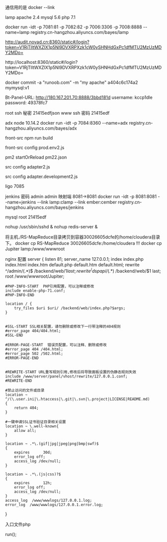 
通信用的是 docker --link

lamp   apache 2.4 mysql 5.6 php 7.1

docker run -idt -p 7081:81 -p 7082:82 -p 7006:3306 -p 7008:8888  --name=lamp registry.cn-hangzhou.aliyuncs.com/bayes/lamp 



http://audit.novad.cn:8360/static#/login?token=V1RjTlltWXZlX1p5Nl9DVXRPXzk1cW0ySHNHdGxPc1dfMTU2MzUzMDY2MDo=

http://localhost:8360/static#/login?token=V1RjTlltWXZlX1p5Nl9DVXRPXzk1cW0ySHNHdGxPc1dfMTU2MzUzMDY2MDo=


docker commit -a "runoob.com" -m "my apache" a404c6c174a2 mymysql:v1



Bt-Panel-URL: http://180.167.201.70:8888/3bbd181d
username: kccp1dle
password: 49378fc7

root ssh 秘密 21415edfjson
www  ssh 密码 21415edf

adx
node 10.14.2
docker run -idt -p 7084:8360 --name=adx registry.cn-hangzhou.aliyuncs.com/bayes/adx

front-src    npm run build

front-src config prod.env2.js

pm2 startOrReload pm22.json

src config adapter2.js 

src config adapter.development2.js 


ligo 
7085


jenkins 密码 admin  admin 映射端 8081->8081
docker run -idt -p 8081:8081 --name=jenkins --link lamp:clamp --link ember:cember registry.cn-hangzhou.aliyuncs.com/bayes/jenkins




mysql  root   21415edf







nohup /usr/sbin/sshd &
nohup redis-server &


将主机./RS-MapReduce目录拷贝到容器30026605dcfe的/home/cloudera目录下。
docker cp RS-MapReduce 30026605dcfe:/home/cloudera
!!!     docker cp Jupiter lamp:/www/wwwroot








nginx 配置
server
{
    listen 81;
    server_name 127.0.0.1;
    index index.php index.html index.htm default.php default.htm default.html;
    rewrite ^/admin/(.*)$     /backend/web/$1 last;
    rewrite ^/dspapi/(.*)$     /backend/web/$1 last;
    root /www/wwwroot/Jupiter;
    
    #PHP-INFO-START  PHP引用配置，可以注释或修改
    include enable-php-71.conf;
    #PHP-INFO-END
    
    location / {
    	try_files $uri $uri/ /backend/web/index.php?$args;
    }
    
    
    #SSL-START SSL相关配置，请勿删除或修改下一行带注释的404规则
    #error_page 404/404.html;
    #SSL-END
    
    #ERROR-PAGE-START  错误页配置，可以注释、删除或修改
    #error_page 404 /404.html;
    #error_page 502 /502.html;
    #ERROR-PAGE-END
   
    
    #REWRITE-START URL重写规则引用,修改后将导致面板设置的伪静态规则失效
    include /www/server/panel/vhost/rewrite/127.0.0.1.conf;
    #REWRITE-END
    
    #禁止访问的文件或目录
    location ~ ^/(\.user.ini|\.htaccess|\.git|\.svn|\.project|LICENSE|README.md)
    {
        return 404;
    }
    
    #一键申请SSL证书验证目录相关设置
    location ~ \.well-known{
        allow all;
    }
    
    location ~ .*\.(gif|jpg|jpeg|png|bmp|swf)$
    {
        expires      30d;
        error_log off;
        access_log /dev/null;
    }
    
    location ~ .*\.(js|css)?$
    {
        expires      12h;
        error_log off;
        access_log /dev/null; 
    }
    access_log  /www/wwwlogs/127.0.0.1.log;
    error_log  /www/wwwlogs/127.0.0.1.error.log;
}


入口文件php
<?php
defined('YII_DEBUG') or define('YII_DEBUG', true);
defined('YII_ENV') or define('YII_ENV', 'dev');

require(__DIR__ . '/../../vendor/autoload.php');
require(__DIR__ . '/../../vendor/yiisoft/yii2/Yii.php');
require(__DIR__ . '/../../common/config/bootstrap.php');
require(__DIR__ . '/../config/bootstrap.php');
//print_r($_SERVER);exit;
if(strpos($_SERVER['REQUEST_URI'],'admin') !==false){
    $config = yii\helpers\ArrayHelper::merge(
        require(__DIR__ . '/../../common/config/main.php'),
        require(__DIR__ . '/../../common/config/params-local.php'),
        require(__DIR__ . '/../config/main.php'),
        require(__DIR__ . '/../config/params-local.php')
    );
}
if(strpos($_SERVER['REQUEST_URI'],'dspapi') !==false){
//echo 2;exit;
$config = yii\helpers\ArrayHelper::merge(
        require(__DIR__ . '/../../common/config/main.php'),
        require(__DIR__ . '/../../common/config/params-local.php'),
        require(__DIR__ . '/../../dspapi/config/main.php'),
        require(__DIR__ . '/../../dspapi/config/params-local.php')
    );
}
//echo 3;exit;
header("Access-Control-Allow-Headers: Authorization,Content-Type,If-Modified-Since");
header("Access-Control-Allow-Methods: GET,PUT,INDEX,POST,DELETE");
header("Allow: GET, POST, OPTIONS");
header("Authorization: GET, POST, OPTIONS");
header("Access-Control-Allow-Origin: *");

$application = new yii\web\Application($config);
$application->run();


